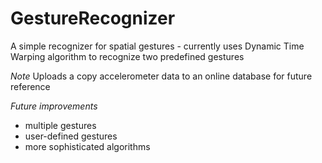 GestureRecognizer
=================

A simple recognizer for spatial gestures - currently uses Dynamic Time Warping algorithm to recognize two predefined gestures

*Note*
Uploads a copy accelerometer data to an online database for future reference

*Future improvements*
- multiple gestures
- user-defined gestures
- more sophisticated algorithms

